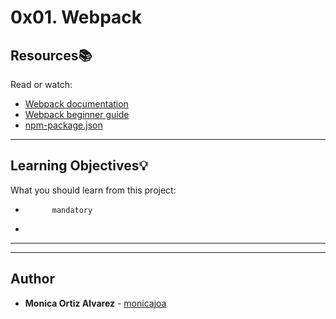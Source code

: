 # 0x01. Webpack

## Resources:books:
Read or watch:
* [Webpack documentation](https://intranet.hbtn.io/rltoken/TcImwGvLM_DqmNKM3t6Y8Q)
* [Webpack beginner guide](https://intranet.hbtn.io/rltoken/VYuJwdBTTT9-siIvHiI6oQ)
* [npm-package.json](https://intranet.hbtn.io/rltoken/S3Ty_wr6sOHF5x0-IB611g)

---
## Learning Objectives:bulb:
What you should learn from this project:


*           mandatory
*         

---
---

## Author
* **Monica Ortiz Alvarez** - [monicajoa](https://github.com/monicajoa)